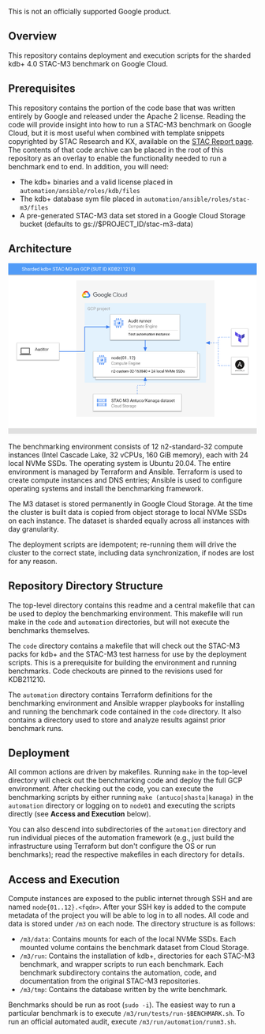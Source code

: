 This is not an officially supported Google product.

## Overview
This repository contains deployment and execution scripts for the sharded kdb+ 4.0 STAC-M3 benchmark on Google Cloud.


## Prerequisites
This repository contains the portion of the code base that was written entirely by Google and released under the Apache 2 license. Reading the code will provide insight into how to run a STAC-M3 benchmark on Google Cloud, but it is most useful when combined with template snippets copyrighted by STAC Research and KX, available on the [STAC Report page](https://www.STACresearch.com/KDB211210). The contents of that code archive can be placed in the root of this repository as an overlay to enable the functionality needed to run a benchmark end to end. In addition, you will need:
- The kdb+ binaries and a valid license placed in `automation/ansible/roles/kdb/files`
- The kdb+ database sym file placed in `automation/ansible/roles/stac-m3/files`
- A pre-generated STAC-M3 data set stored in a Google Cloud Storage bucket (defaults to gs://$PROJECT_ID/stac-m3-data)


## Architecture
![architecture](architecture.png)

The benchmarking environment consists of 12 n2-standard-32 compute instances (Intel Cascade Lake, 32 vCPUs, 160 GiB memory), each with 24 local NVMe SSDs. The operating system is Ubuntu 20.04. The entire environment is managed by Terraform and Ansible. Terraform is used to create compute instances and DNS entries; Ansible is used to configure operating systems and install the benchmarking framework.

The M3 dataset is stored permanently in Google Cloud Storage. At the time the cluster is built data is copied from object storage to local NVMe SSDs on each instance. The dataset is sharded equally across all instances with day granularity.

The deployment scripts are idempotent; re-running them will drive the cluster to the correct state, including data synchronization, if nodes are lost for any reason.


## Repository Directory Structure
The top-level directory contains this readme and a central makefile that can be used to deploy the benchmarking environment. This makefile will run make in the `code` and `automation` directories, but will not execute the benchmarks themselves.

The `code` directory contains a makefile that will check out the STAC-M3 packs for kdb+ and the STAC-M3 test harness for use by the deployment scripts. This is a prerequisite for building the environment and running benchmarks. Code checkouts are pinned to the revisions used for KDB211210.

The `automation` directory contains Terraform definitions for the benchmarking environment and Ansible wrapper playbooks for installing and running the benchmark code contained in the `code` directory. It also contains a directory used to store and analyze results against prior benchmark runs.


## Deployment
All common actions are driven by makefiles. Running `make` in the top-level directory will check out the benchmarking code and deploy the full GCP environment. After checking out the code, you can execute the benchmarking scripts by either running `make (antuco|shasta|kanaga)` in the `automation` directory or logging on to `node01` and executing the scripts directly (see **Access and Execution** below).

You can also descend into subdirectories of the `automation` directory and run individual pieces of the automation framework (e.g., just build the infrastructure using Terraform but don't configure the OS or run benchmarks); read the respective makefiles in each directory for details.


## Access and Execution
Compute instances are exposed to the public internet through SSH and are named `node{01..12}.<fqdn>`. After your SSH key is added to the compute metadata of the project you will be able to log in to all nodes. All code and data is stored under `/m3` on each node. The directory structure is as follows:

* `/m3/data`: Contains mounts for each of the local NVMe SSDs. Each mounted volume contains the benchmark dataset from Cloud Storage.
* `/m3/run`: Contains the installation of kdb+, directories for each STAC-M3 benchmark, and wrapper scripts to run each benchmark. Each benchmark subdirectory contains the automation, code, and documentation from the original STAC-M3 repositories.
* `/m3/tmp`: Contains the database written by the write benchmark.

Benchmarks should be run as root (`sudo -i`). The easiest way to run a particular benchmark is to execute `/m3/run/tests/run-$BENCHMARK.sh`. To run an official automated audit, execute `/m3/run/automation/runm3.sh`.
